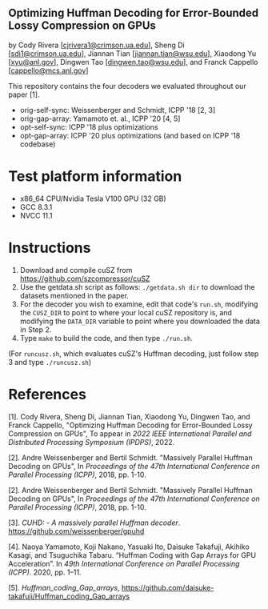 ## Optimizing Huffman Decoding for Error-Bounded Lossy Compression on GPUs

by Cody Rivera [cjrivera1@crimson.ua.edu], Sheng Di [sdi1@crimson.ua.edu], 
Jiannan Tian [jiannan.tian@wsu.edu], Xiaodong Yu [xyu@anl.gov], Dingwen Tao [dingwen.tao@wsu.edu], and Franck Cappello [cappello@mcs.anl.gov]

This repository contains the four decoders we evaluated throughout our paper [1].

- orig-self-sync: Weissenberger and Schmidt, ICPP '18 [2, 3]
- orig-gap-array: Yamamoto et. al., ICPP '20 [4, 5]
- opt-self-sync: ICPP '18 plus optimizations
- opt-gap-array: ICPP '20 plus optimizations (and based on ICPP '18 codebase)

# Test platform information
- x86_64 CPU/Nvidia Tesla V100 GPU (32 GB)
- GCC 8.3.1
- NVCC 11.1

# Instructions
1. Download and compile cuSZ from https://github.com/szcompressor/cuSZ
2. Use the getdata.sh script as follows: `./getdata.sh dir` to download the datasets mentioned in the paper.
3. For the decoder you wish to examine, edit that code's `run.sh`, modifying the
   `CUSZ_DIR` to point to where your local cuSZ repository is, and modifying the `DATA_DIR`
   variable to point where you downloaded the data in Step 2.
4. Type `make` to build the code, and then type `./run.sh`.


(For `runcusz.sh`, which evaluates cuSZ's Huffman decoding, just follow step 3 and type `./runcusz.sh`)

# References

[1]. Cody Rivera, Sheng Di, Jiannan Tian, Xiaodong Yu, Dingwen Tao, and Franck Cappello, "Optimizing Huffman Decoding for Error-Bounded Lossy Compression on GPUs", To appear in *2022 IEEE International Parallel and Distributed Processing Symposium (IPDPS)*, 2022.

[2]. Andre Weissenberger and Bertil Schmidt. "Massively Parallel Huffman Decoding on GPUs", In *Proceedings of the 47th International Conference on Parallel Processing (ICPP)*, 2018, pp. 1-10.

[2]. Andre Weissenberger and Bertil Schmidt. "Massively Parallel Huffman Decoding on GPUs", In *Proceedings of the 47th International Conference on Parallel Processing (ICPP)*, 2018, pp. 1-10.

[3]. *CUHD: - A massively parallel Huffman decoder*. https://github.com/weissenberger/gpuhd

[4]. Naoya Yamamoto, Koji Nakano, Yasuaki Ito, Daisuke Takafuji, Akihiko Kasagi, and Tsuguchika Tabaru. “Huffman Coding with Gap Arrays for GPU Acceleration”. In *49th International
Conference on Parallel Processing (ICPP)*. 2020, pp. 1–11.

[5]. *Huffman_coding_Gap_arrays*, https://github.com/daisuke-takafuji/Huffman_coding_Gap_arrays


